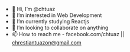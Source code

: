 - 👋 Hi, I’m @chtuaz
- 👀 I’m interested in Web Development
- 🌱 I’m currently studying Reactjs
- 💞️ I’m looking to collaborate on anything
- 📫 How to reach me - facebook.com/chtuaz || chrestiantuazon@gmail.com

<!---
chtuaz/chtuaz is a ✨ special ✨ repository because its `README.md` (this file) appears on your GitHub profile.
You can click the Preview link to take a look at your changes.
--->
